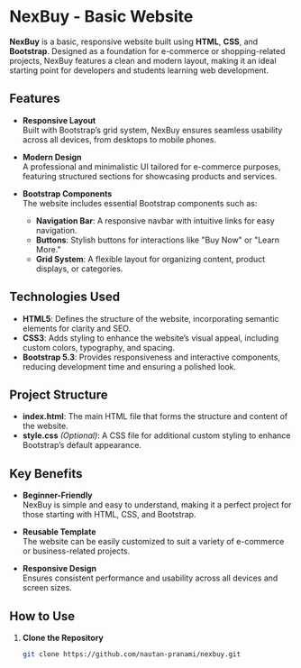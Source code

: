 # NexBuy - Basic Website

**NexBuy** is a basic, responsive website built using **HTML**, **CSS**, and **Bootstrap**. Designed as a foundation for e-commerce or shopping-related projects, NexBuy features a clean and modern layout, making it an ideal starting point for developers and students learning web development.

## Features

- **Responsive Layout**  
  Built with Bootstrap’s grid system, NexBuy ensures seamless usability across all devices, from desktops to mobile phones.

- **Modern Design**  
  A professional and minimalistic UI tailored for e-commerce purposes, featuring structured sections for showcasing products and services.

- **Bootstrap Components**  
  The website includes essential Bootstrap components such as:
  - **Navigation Bar**: A responsive navbar with intuitive links for easy navigation.
  - **Buttons**: Stylish buttons for interactions like "Buy Now" or "Learn More."
  - **Grid System**: A flexible layout for organizing content, product displays, or categories.

## Technologies Used

- **HTML5**: Defines the structure of the website, incorporating semantic elements for clarity and SEO.
- **CSS3**: Adds styling to enhance the website’s visual appeal, including custom colors, typography, and spacing.
- **Bootstrap 5.3**: Provides responsiveness and interactive components, reducing development time and ensuring a polished look.

## Project Structure

- **index.html**: The main HTML file that forms the structure and content of the website.
- **style.css** *(Optional)*: A CSS file for additional custom styling to enhance Bootstrap’s default appearance.

## Key Benefits

- **Beginner-Friendly**  
  NexBuy is simple and easy to understand, making it a perfect project for those starting with HTML, CSS, and Bootstrap.

- **Reusable Template**  
  The website can be easily customized to suit a variety of e-commerce or business-related projects.

- **Responsive Design**  
  Ensures consistent performance and usability across all devices and screen sizes.

## How to Use

1. **Clone the Repository**  
   ```bash
   git clone https://github.com/nautan-pranami/nexbuy.git
